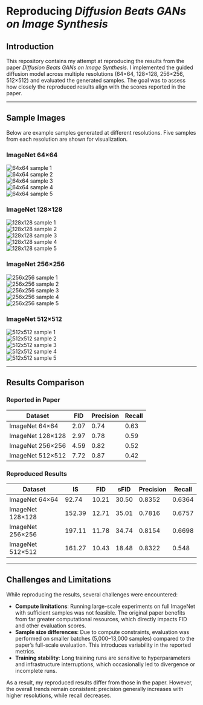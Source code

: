 # Reproducing *Diffusion Beats GANs on Image Synthesis*  

## Introduction  
This repository contains my attempt at reproducing the results from the paper *Diffusion Beats GANs on Image Synthesis*. I implemented the guided diffusion model across multiple resolutions (64×64, 128×128, 256×256, 512×512) and evaluated the generated samples. The goal was to assess how closely the reproduced results align with the scores reported in the paper.  

---

## Sample Images  

Below are example samples generated at different resolutions. Five samples from each resolution are shown for visualization.  

### ImageNet 64×64  
![64x64 sample 1](samples/64x64_guided/sample_0001_64x64_guided.png)  
![64x64 sample 2](samples/64x64_guided/sample_0002_64x64_guided.png)  
![64x64 sample 3](samples/64x64_guided/sample_0006_64x64_guided.png)  
![64x64 sample 4](samples/64x64_guided/sample_00018_64x64_guided.png)  
![64x64 sample 5](samples/64x64_guided/sample_00021_64x64_guided.png)  

### ImageNet 128×128  
![128x128 sample 1](samples/128x128_guided/sample_0003_128x128_guided.png)  
![128x128 sample 2](samples/128x128_guided/sample_00019_128x128_guided.png)  
![128x128 sample 3](samples/128x128_guided/sample_00026_128x128_guided.png)  
![128x128 sample 4](samples/128x128_guided/sample_00012_128x128_guided.png)  
![128x128 sample 5](samples/128x128_guided/sample_00021_128x128_guided.png)  

### ImageNet 256×256  
![256x256 sample 1](samples/256x256_guided/sample_0002_256x256_guided.png)  
![256x256 sample 2](samples/256x256_guided/sample_00010_256x256_guided.png)  
![256x256 sample 3](samples/256x256_guided/sample_0009_256x256_guided.png)  
![256x256 sample 4](samples/256x256_guided/sample_0007_256x256_guided.png)  
![256x256 sample 5](samples/256x256_guided/sample_00014_256x256_guided.png)  

### ImageNet 512×512  
![512x512 sample 1](samples/512x512_guided/sample_0002_512x512.png)  
![512x512 sample 2](samples/512x512_guided/sample_0008_512x512.png)  
![512x512 sample 3](samples/512x512_guided/sample_00015_512x512.png)  
![512x512 sample 4](samples/512x512_guided/sample_0006_512x512.png)  
![512x512 sample 5](samples/512x512_guided/sample_00016_512x512.png)  

---

## Results Comparison  

### Reported in Paper  
| Dataset          | FID  | Precision | Recall |
|------------------|------|-----------|--------|
| ImageNet 64×64   | 2.07 | 0.74      | 0.63   |
| ImageNet 128×128 | 2.97 | 0.78      | 0.59   |
| ImageNet 256×256 | 4.59 | 0.82      | 0.52   |
| ImageNet 512×512 | 7.72 | 0.87      | 0.42   |

### Reproduced Results  
| Dataset            | IS        | FID   | sFID  | Precision | Recall |
|--------------------|-----------|-------|-------|-----------|--------|
| ImageNet 64×64     | 92.74     | 10.21 | 30.50 | 0.8352    | 0.6364 |
| ImageNet 128×128   | 152.39    | 12.71 | 35.01 | 0.7816    | 0.6757 |
| ImageNet 256×256   | 197.11    | 11.78 | 34.74 | 0.8154    | 0.6698 |
| ImageNet 512×512   | 161.27    | 10.43 | 18.48 | 0.8322    | 0.548  |

---

## Challenges and Limitations  

While reproducing the results, several challenges were encountered:  

- **Compute limitations**: Running large-scale experiments on full ImageNet with sufficient samples was not feasible. The original paper benefits from far greater computational resources, which directly impacts FID and other evaluation scores.  
- **Sample size differences**: Due to compute constraints, evaluation was performed on smaller batches (5,000–13,000 samples) compared to the paper’s full-scale evaluation. This introduces variability in the reported metrics.  
- **Training stability**: Long training runs are sensitive to hyperparameters and infrastructure interruptions, which occasionally led to divergence or incomplete runs.  

As a result, my reproduced results differ from those in the paper. However, the overall trends remain consistent: precision generally increases with higher resolutions, while recall decreases.  
